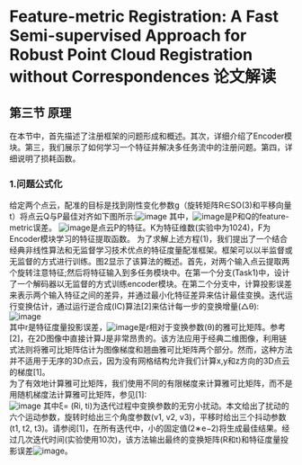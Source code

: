 # Feature-metric Registration: A Fast Semi-supervised Approach for Robust Point Cloud Registration without Correspondences 论文解读  

## 第三节 原理  
在本节中，首先描述了注册框架的问题形成和概述。其次，详细介绍了Encoder模块。第三，我们展示了如何学习一个特征并解决多任务流中的注册问题。第四，详细说明了损耗函数。  
### 1.问题公式化  
给定两个点云，配准的目标是找到刚性变化参数g（旋转矩阵R∈SO(3)和平移向量t）将点云Q与P最佳对齐如下图所示:![image](https://user-images.githubusercontent.com/74122331/138546569-89b72dfd-57b8-4bff-82d8-cd353db6a425.png)
其中，![image](https://user-images.githubusercontent.com/74122331/138547372-fba3e0aa-1226-4309-a3c3-826354e1d24f.png)是P和Q的feature-metric误差。
![image](https://user-images.githubusercontent.com/74122331/138547398-da3233db-587f-45ef-84b7-58a8914f16f7.png)是点云P的特征。K为特征维数(实验中为1024)，F为Encoder模块学习的特征提取函数。
为了求解上述方程(1)，我们提出了一个结合经典非线性算法和无监督学习技术优点的特征度量配准框架。框架可以以半监督或无监督的方式进行训练。图2显示了该算法的概述。首先，对两个输入点云提取两个旋转注意特征;然后将特征输入到多任务模块中。在第一个分支(Task1)中，设计了一个解码器以无监督的方式训练encoder模块。在第二个分支中，计算投影误差来表示两个输入特征之间的差异，并通过最小化特征差异来估计最佳变换。迭代运行变换估计，通过运行逆合成(IC)算法[2]来估计每一步的变换增量(△θ):
![image](https://user-images.githubusercontent.com/74122331/138547440-0fd4bd99-9b57-4f49-ac59-375c57fdbe21.png)  
其中r是特征度量投影误差，![image](https://user-images.githubusercontent.com/74122331/138547456-88a92a7d-b4ad-4f28-9c6d-bbcf30b69c01.png)是r相对于变换参数(θ)的雅可比矩阵。参考[2]，在2D图像中直接计算J是非常昂贵的。该方法应用于经典二维图像，利用链式法则将雅可比矩阵估计为图像梯度和翘曲雅可比矩阵两个部分。然而，这种方法并不适用于无序的3D点云，因为没有网格结构允许我们计算x,y和z方向的3D点云的梯度[1]。  
为了有效地计算雅可比矩阵，我们使用不同的有限梯度来计算雅可比矩阵，而不是用随机梯度法计算雅可比矩阵，参见[1]:  
![image](https://user-images.githubusercontent.com/74122331/138547465-1c16bd42-332a-4d20-927c-356f8b6ea445.png)
其中ξ= (Ri, ti)为迭代过程中变换参数的无穷小扰动。本文给出了扰动的六个运动参数，旋转时给出三个角度参数(v1, v2, v3)，平移时给出三个抖动参数(t1, t2, t3)。请参阅[1]，在所有迭代中，小的固定值(2∗e−2)将生成最佳结果。经过几次迭代时间(实验使用10次)，该方法输出最终的变换矩阵(R和t)和特征度量投影误差![image](https://user-images.githubusercontent.com/74122331/138547488-8f56b885-93c3-4da4-9464-2c688a8dab92.png)。
 
